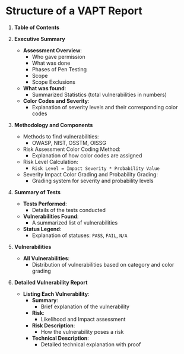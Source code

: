 # Structure of a VAPT Report

1. **Table of Contents**

2. **Executive Summary**
    - **Assessment Overview**:
        - Who gave permission
        - What was done
        - Phases of Pen Testing
        - Scope
        - Scope Exclusions
    - **What was found**:
        - Summarized Statistics (total vulnerabilities in numbers)
    - **Color Codes and Severity**:
        - Explanation of severity levels and their corresponding color codes

3. **Methodology and Components**
    - Methods to find vulnerabilities:
        - OWASP, NIST, OSSTM, OISSG
    - Risk Assessment Color Coding Method:
        - Explanation of how color codes are assigned
    - Risk Level Calculation:
        - `Risk Level = Impact Severity * Probability Value`
    - Severity Impact Color Grading and Probability Grading:
        - Grading system for severity and probability levels

4. **Summary of Tests**
    - **Tests Performed**:
        - Details of the tests conducted
    - **Vulnerabilities Found**:
        - A summarized list of vulnerabilities
    - **Status Legend**:
        - Explanation of statuses: `PASS`, `FAIL`, `N/A`

5. **Vulnerabilities**
    - **All Vulnerabilities**:
        - Distribution of vulnerabilities based on category and color grading

6. **Detailed Vulnerability Report**
    - **Listing Each Vulnerability**:
        - **Summary**:
            - Brief explanation of the vulnerability
        - **Risk**:
            - Likelihood and Impact assessment
        - **Risk Description**:
            - How the vulnerability poses a risk
        - **Technical Description**:
            - Detailed technical explanation with proof
